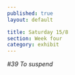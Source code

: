```yaml
---
published: true
layout: default

title: Saturday 15/8
section: Week four
category: exhibit
---
```


_#39 To suspend_

<img src="">
<br><br>
<br><br>
<br><br>
